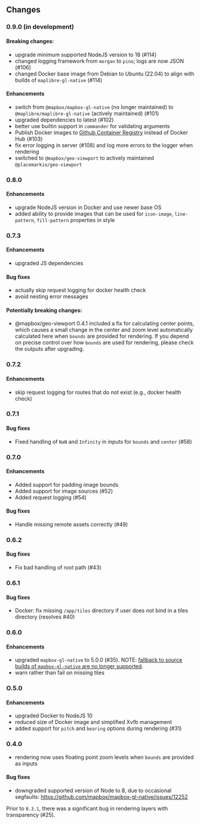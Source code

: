 ## Changes

### 0.9.0 (in development)

#### Breaking changes:

- upgrade minimum supported NodeJS version to 18 (#114)
- changed logging framework from `morgan` to `pino`; logs are now JSON (#106)
- changed Docker base image from Debian to Ubuntu (22.04) to align with builds of `maplibre-gl-native` (#114)

#### Enhancements

- switch from `@mapbox/mapbox-gl-native` (no longer maintained) to `@maplibre/maplibre-gl-native` (actively maintained) (#101)
- upgraded dependencies to latest (#102)
- better use builtin support in `commander` for validating arguments
- Publish Docker images to [Github Container Registry](https://github.com/consbio/mbgl-renderer/pkgs/container/mbgl-renderer) instead of Docker Hub (#103)
- fix error logging in server (#108) and log more errors to the logger when rendering
- switched to `@mapbox/geo-viewport` to actively maintained `@placemarkio/geo-viewport`

### 0.8.0

#### Enhancements

- upgrade NodeJS version in Docker and use newer base OS
- added ability to provide images that can be used for `icon-image`, `line-pattern`, `fill-pattern` properties in style

### 0.7.3

#### Enhancements

- upgraded JS dependencies

#### Bug fixes

- actually skip request logging for docker health check
- avoid nesting error messages

#### Potentially breaking changes:

- @mapbox/geo-viewport 0.4.1 included a fix for calculating center points, which
  causes a small change in the center and zoom level automatically calculated
  here when `bounds` are provided for rendering. If you depend on precise
  control over how `bounds` are used for rendering, please check the outputs
  after upgrading.

### 0.7.2

#### Enhancements

- skip request logging for routes that do not exist (e.g., docker health check)

### 0.7.1

#### Bug fixes

- Fixed handling of `NaN` and `Infinity` in inputs for `bounds` and `center` (#58)

### 0.7.0

#### Enhancements

- Added support for padding image bounds
- Added support for image sources (#52)
- Added request logging (#54)

#### Bug fixes

- Handle missing remote assets correctly (#49)

### 0.6.2

#### Bug fixes

- Fix bad handling of root path (#43)

### 0.6.1

#### Bug fixes

- Docker: fix missing `/app/tiles` directory if user does not bind in a tiles directory (resolves #40)

### 0.6.0

#### Enhancements

- upgraded `mapbox-gl-native` to 5.0.0 (#35). NOTE: [fallback to source builds of `mapbox-gl-native` are no longer supported](https://github.com/mapbox/mapbox-gl-native/blob/master/platform/node/CHANGELOG.md#500).
- warn rather than fail on missing tiles

### O.5.0

#### Enhancements

- upgraded Docker to NodeJS 10
- reduced size of Docker image and simplified Xvfb management
- added support for `pitch` and `bearing` options during rendering (#31)

### 0.4.0

- rendering now uses floating point zoom levels when `bounds` are provided as inputs

#### Bug fixes

- downgraded supported version of Node to 8, due to occasional segfaults: https://github.com/mapbox/mapbox-gl-native/issues/12252

Prior to `0.3.1`, there was a significant bug in rendering layers with transparency (#25).
